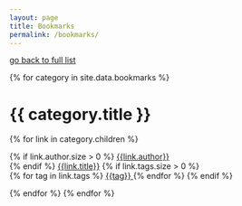 ```yaml
---
layout: page
title: Bookmarks
permalink: /bookmarks/
---
```


<a href="?" id="bookmarks-back" class="bookmarks-back hide">go back to full list</a>

{% for category in site.data.bookmarks %}
<h1 class="block" id="{{category.title}}"> {{ category.title }} </h1>
{% for link in category.children %}
<p class="block" data-category="{{category.title}}">
{% if link.author.size > 0 %}
<a href="?author={{link.author}}" class="hover bookmarks-author" data-author="{{link.author}}"> {{link.author}} </a><br/>
{% endif %}
<a href="{{link.url}}" class="hover">{{link.title}}</a>
{% if link.tags.size > 0 %}
<br/>
{% for tag in link.tags %}
<a href="?tags={{tag}}" class="bookmarks-tag" data-tag="{{tag}}"> {{tag}} </a>
{% endfor %}
{% endif %}
</p>
{% endfor %}
{% endfor %}

<script>
var read_url_param = function(param_name, as_list){
  as_list = as_list || false;
  var vars = {};
  var q = document.URL.split('?')[1];
  if(q != undefined){
    q = q.split('&');
    for(var i = 0; i < q.length; i++){
      var param = q[i].split('=');
      var name = param[0];
      var value = param[1];
      vars[name] = vars[name] || [];
      vars[name].push(value);
    }
  }
  if (vars.hasOwnProperty(param_name)){
    if (vars[param_name].length == 1 && !as_list){
      return vars[param_name][0];
    }
    return vars[param_name];
  }
  return null;
};

var hideElement = function(element){
  element.className += " hide";
}

var showElement = function(element){
  element.className += " show";
}

var filterBookmarks = function(filterTags, tagClass, tagData){
  for (var ft = 0; ft < filterTags.length; ft++){
    var filterTag = filterTags[ft];
    var tags = document.getElementsByClassName(tagClass);
    for (var i = 0; i < tags.length; i++) {
      var tag = tags[i];
      if (tag.getAttribute(tagData) == filterTag){
        showElement(tag.parentElement);
        var category = tag.parentElement.getAttribute("data-category");
        var header = document.getElementById(category);
        showElement(header);
      }
    }
  }
  var toHide = document.querySelectorAll(".block:not(.show)");
  for (var i = 0; i < toHide.length; i++){
    var block = toHide[i];
    hideElement(block);
  }
  var backLink = document.getElementById("bookmarks-back");
  backLink.className = backLink.className.replace(/\bhide\b/,'');
}

var filter = read_url_param("tags", true);
if (filter){
  filterBookmarks(filter, 'bookmarks-tag', 'data-tag');
} else {
  var author = read_url_param("author");
  if (author){
    author = author.split("%20").join(" ");
    filterBookmarks([author], 'bookmarks-author', 'data-author');
  }
}
</script>
